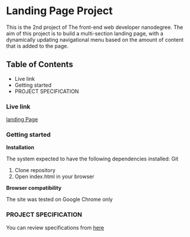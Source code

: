 # Landing Page Project

This is the 2nd project of The front-end web developer nanodegree.
The aim of this project is to build a multi-section landing page, with a dynamically updating navigational menu based on the amount of content that is added to the page.
## Table of Contents


* Live link
* Getting started
* PROJECT SPECIFICATION



### Live link

[landing Page](https://heuristic-heyrovsky-3d7e71.netlify.com/#section2)

### Getting started

**Installation**

The system expected to have the following dependencies installed: Git

1. Clone repository
2. Open index.html in your browser

**Browser compatibility**

The site was tested on Google Chrome only

### PROJECT SPECIFICATION

You can review specifications from [here](https://review.udacity.com/#!/rubrics/2658/view)